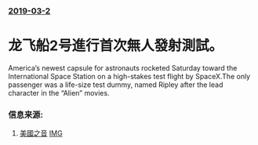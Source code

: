 ### [2019-03-2](/news/2019/03/2/index.md)

##### 
# 龙飞船2号進行首次無人發射測試。 

America’s newest capsule for astronauts rocketed Saturday toward the International Space Station on a high-stakes test flight by SpaceX.The only passenger was a life-size test dummy, named Ripley after the lead character in the “Alien” movies.


### 信息来源:

1. [美國之音](https://www.voanews.com/a/spacex-tests-crew-capsule-in-flight-to-space-station/4810472.html) [IMG](https://media.voltron.voanews.com/Drupal/01live-166/2019-04/0CE92D0C-9D94-47EE-A4D3-E6D16C22FB74.jpg)

